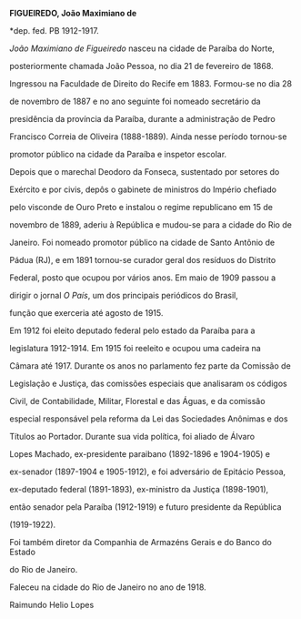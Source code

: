 **FIGUEIREDO, João Maximiano de**



\*dep. fed. PB 1912-1917.



*João Maximiano de Figueiredo* nasceu na cidade de Paraíba do Norte,

posteriormente chamada João Pessoa, no dia 21 de fevereiro de 1868.



Ingressou na Faculdade de Direito do Recife em 1883. Formou-se no dia 28

de novembro de 1887 e no ano seguinte foi nomeado secretário da

presidência da província da Paraíba, durante a administração de Pedro

Francisco Correia de Oliveira (1888-1889). Ainda nesse período tornou-se

promotor público na cidade da Paraíba e inspetor escolar.



Depois que o marechal Deodoro da Fonseca, sustentado por setores do

Exército e por civis, depôs o gabinete de ministros do Império chefiado

pelo visconde de Ouro Preto e instalou o regime republicano em 15 de

novembro de 1889, aderiu à República e mudou-se para a cidade do Rio de

Janeiro. Foi nomeado promotor público na cidade de Santo Antônio de

Pádua (RJ), e em 1891 tornou-se curador geral dos resíduos do Distrito

Federal, posto que ocupou por vários anos. Em maio de 1909 passou a

dirigir o jornal *O País*, um dos principais periódicos do Brasil,

função que exerceria até agosto de 1915.



Em 1912 foi eleito deputado federal pelo estado da Paraíba para a

legislatura 1912-1914. Em 1915 foi reeleito e ocupou uma cadeira na

Câmara até 1917. Durante os anos no parlamento fez parte da Comissão de

Legislação e Justiça, das comissões especiais que analisaram os códigos

Civil, de Contabilidade, Militar, Florestal e das Águas, e da comissão

especial responsável pela reforma da Lei das Sociedades Anônimas e dos

Títulos ao Portador. Durante sua vida política, foi aliado de Álvaro

Lopes Machado, ex-presidente paraibano (1892-1896 e 1904-1905) e

ex-senador (1897-1904 e 1905-1912), e foi adversário de Epitácio Pessoa,

ex-deputado federal (1891-1893), ex-ministro da Justiça (1898-1901),

então senador pela Paraíba (1912-1919) e futuro presidente da República

(1919-1922).



Foi também diretor da Companhia de Armazéns Gerais e do Banco do Estado

do Rio de Janeiro.



Faleceu na cidade do Rio de Janeiro no ano de 1918.



Raimundo Helio Lopes



